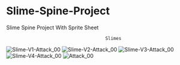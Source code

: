 # Slime-Spine-Project
Slime Spine Project With Sprite Sheet



                                         Slimes
![Slime-V1-Attack_00](https://user-images.githubusercontent.com/20840303/156056583-15e4dd01-f6f8-402f-868e-65ff991c0a43.png)
![Slime-V2-Attack_00](https://user-images.githubusercontent.com/20840303/156056600-150635f1-d30e-4060-b21d-b69427952102.png)
![Slime-V3-Attack_00](https://user-images.githubusercontent.com/20840303/156056630-24df704c-4d33-4953-9de7-38a420c75a47.png)
![Slime-V4-Attack_00](https://user-images.githubusercontent.com/20840303/156056648-53a71314-bc88-443c-932c-0619f1e1a752.png)
![Attack_00](https://user-images.githubusercontent.com/20840303/156056689-a14f1267-f419-412d-90ad-af7edcd719e1.png)

